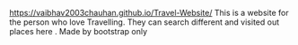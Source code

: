 https://vaibhav2003chauhan.github.io/Travel-Website/
This is a website for the person who love Travelling. They can search different and visited out places here . Made by bootstrap only
